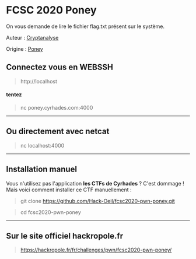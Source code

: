 # FCSC 2020 Poney

On vous demande de lire le fichier flag.txt présent sur le système.


Auteur : [Cryptanalyse](https://twitter.com/Cryptanalyse)

Origine : [Poney](https://hackropole.fr/fr/challenges/pwn/fcsc2020-pwn-poney/)


## Connectez vous en WEBSSH
> http://localhost

#### tentez 
> nc poney.cyrhades.com:4000


-----------

## Ou directement avec netcat
> nc localhost:4000

-----------

## Installation manuel
Vous n'utilisez pas l'application **les CTFs de Cyrhades** ? C'est dommage !
Mais voici comment installer ce CTF manuellement :

> git clone https://github.com/Hack-Oeil/fcsc2020-pwn-poney.git

> cd fcsc2020-pwn-poney


-----------

## Sur le site officiel hackropole.fr
> https://hackropole.fr/fr/challenges/pwn/fcsc2020-pwn-poney/